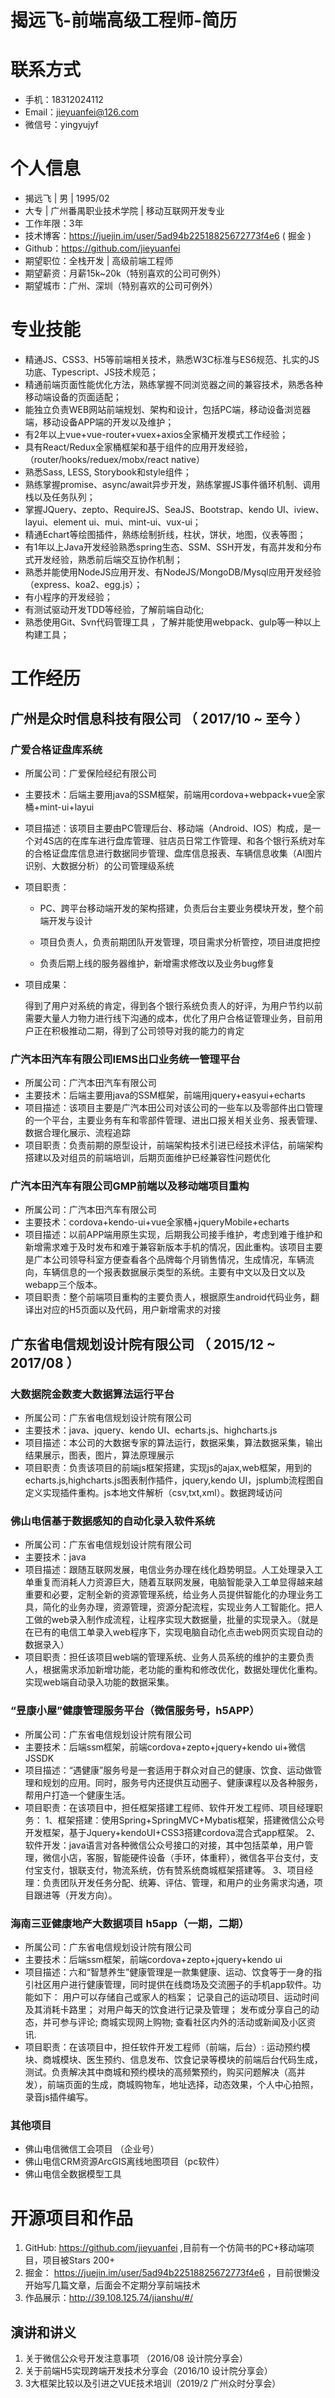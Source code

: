 # 揭远飞-前端高级工程师-简历

# 联系方式

- 手机：18312024112
- Email：jieyuanfei@126.com
- 微信号：yingyujyf

# 个人信息

- 揭远飞  |  男  |  1995/02
- 大专  |  广州番禺职业技术学院  |  移动互联网开发专业
- 工作年限：3年
- 技术博客：https://juejin.im/user/5ad94b22518825672773f4e6 ( 掘金 )
- Github：https://github.com/jieyuanfei
- 期望职位：全栈开发 | 高级前端工程师
- 期望薪资：月薪15k~20k（特别喜欢的公司可例外）
- 期望城市：广州、深圳（特别喜欢的公司可例外）

# 专业技能

- 精通JS、CSS3、H5等前端相关技术，熟悉W3C标准与ES6规范、扎实的JS功底、Typescript、JS技术规范；
- 精通前端页面性能优化方法，熟练掌握不同浏览器之间的兼容技术，熟悉各种移动端设备的页面适配；
- 能独立负责WEB网站前端规划、架构和设计，包括PC端，移动设备浏览器端，移动设备APP端的开发以及维护；
- 有2年以上vue+vue-router+vuex+axios全家桶开发模式工作经验；
- 具有React/Redux全家桶框架和基于组件的应用开发经验，（router/hooks/reduex/mobx/react native）
- 熟悉Sass, LESS, Storybook和style组件；
- 熟练掌握promise、async/await异步开发，熟练掌握JS事件循环机制、调用栈以及任务队列；
- 掌握JQuery、zepto、RequireJS、SeaJS、Bootstrap、kendo UI、iview、layui、element ui、mui、mint-ui、vux-ui；
- 精通Echart等绘图插件，熟练绘制折线，柱状，饼状，地图，仪表等图；
- 有1年以上Java开发经验熟悉spring生态、SSM、SSH开发，有高并发和分布式开发经验，熟悉前后端交互协作机制；
- 熟悉并能使用NodeJS应用开发、有NodeJS/MongoDB/Mysql应用开发经验（express、koa2、egg.js）；
- 有小程序的开发经验；
- 有测试驱动开发TDD等经验，了解前端自动化;
- 熟悉使用Git、Svn代码管理工具 ，了解并能使用webpack、gulp等一种以上构建工具；

# 工作经历

## 广州是众时信息科技有限公司 （ 2017/10 ~  至今 ）

### 广爱合格证盘库系统

- 所属公司：广爱保险经纪有限公司

- 主要技术：后端主要用java的SSM框架，前端用cordova+webpack+vue全家桶+mint-ui+layui

- 项目描述：该项目主要由PC管理后台、移动端（Android、IOS）构成，是一个对4S店的在库车进行盘库管理、驻店员日常工作管理、和各个银行系统对车的合格证盘库信息进行数据同步管理、盘库信息报表、车辆信息收集（AI图片识别、大数据分析）的公司管理级系统

- 项目职责：

  - PC、跨平台移动端开发的架构搭建，负责后台主要业务模块开发，整个前端开发与设计

  - 项目负责人，负责前期团队开发管理，项目需求分析管控，项目进度把控

  - 负责后期上线的服务器维护，新增需求修改以及业务bug修复

- 项目成果：

  得到了用户对系统的肯定，得到各个银行系统负责人的好评，为用户节约以前需要大量人力物力进行线下沟通的成本，优化了用户合格证管理业务，目前用户正在积极推动二期，得到了公司领导对我的能力的肯定

### 广汽本田汽车有限公司IEMS出口业务统一管理平台

- 所属公司：广汽本田汽车有限公司
- 主要技术：后端主要用java的SSM框架，前端用jquery+easyui+echarts
- 项目描述：该项目主要是广汽本田公司对该公司的一些车以及零部件出口管理的一个平台，主要业务有车和零部件管理、进出口报关相关业务、报表管理、数据合理化展示、流程追踪
- 项目职责：负责前期的原型设计，前端架构技术引进已经技术评估，前端架构搭建以及对组员的前端培训，后期页面维护已经兼容性问题优化

### 广汽本田汽车有限公司GMP前端以及移动端项目重构

- 所属公司：广汽本田汽车有限公司
- 主要技术：cordova+kendo-ui+vue全家桶+jqueryMobile+echarts
- 项目描述：以前APP端用原生实现，后期我公司接手维护，考虑到难于维护和新增需求难于及时发布和难于兼容新版本手机的情况，因此重构。该项目主要是广本公司领导科室方便查看各个品牌每个月销售情况，生成情况，车辆流向，车辆信息的一个报表数据展示类型的系统。主要有中文以及日文以及webapp三个版本。
- 项目职责：整个前端项目重构的主要负责人，根据原生android代码业务，翻译出对应的H5页面以及代码，用户新增需求的对接

## 广东省电信规划设计院有限公司  （ 2015/12 ~ 2017/08 ）

### 大数据院金数麦大数据算法运行平台

- 所属公司：广东省电信规划设计院有限公司
- 主要技术：java、jquery、kendo UI、echarts.js、highcharts.js
- 项目描述：本公司的大数据专家的算法运行，数据采集，算法数据采集，输出结果展示，图表，图片，算法原理展示  
- 项目职责：负责该项目的前端js框架搭建，实现js的ajax,web框架，用到的echarts.js,highcharts.js图表制作插件，jquery,kendo UI，jsplumb流程图自定义实现插件重构。js本地文件解析（csv,txt,xml）。数据跨域访问  

### 佛山电信基于数据感知的自动化录入软件系统

- 所属公司：广东省电信规划设计院有限公司
- 主要技术：java
- 项目描述：跟随互联网发展，电信业务办理在线化趋势明显。人工处理录入工单重复而消耗人力资源巨大，随着互联网发展，电脑智能录入工单显得越来越重要和必要，定制全新的资源管理系统，给业务人员提供智能化的办理业务工具，简化的业务办理，资源管理，资源分配流程，实现业务人工智能化。把人工做的web录入制作成流程，让程序实现大数据量，批量的实现录入。（就是在已有的电信工单录入web程序下，实现电脑自动化点击web网页实现自动的数据录入）  
- 项目职责：担任该项目web端的管理系统、业务人员系统的维护的主要负责人，根据需求添加新增功能，老功能的重构和修改优化，数据处理优化重构。实现web端自动录入功能的数据采集。 

### “昱康小屋”健康管理服务平台（微信服务号，h5APP）

- 所属公司：广东省电信规划设计院有限公司
- 主要技术：后端ssm框架，前端cordova+zepto+jquery+kendo ui+微信JSSDK
- 项目描述：“遇健康”服务号是一套适用于群众对自己的健康、饮食、运动做管理和规划的应用。同时，服务号内还提供互动圈子、健康课程以及各种服务，帮用户打造一个健康生活。 
- 项目职责：在该项目中，担任框架搭建工程师、软件开发工程师、项目经理职务： 1、框架搭建：使用Spring+SpringMVC+Mybatis框架，搭建微信公众号开发框架，基于Jquery+kendoUI+CSS3搭建cordova混合式app框架。 2、软件开发：java语言对各种微信公众号接口的对接，其中包括菜单，用户管理，微信小店，客服，智能硬件设备（手环，体重秤），微信各平台支付，支付宝支付，银联支付，物流系统，仿有赞系统商城框架搭建等。 3、项目经理：负责团队开发任务分配、统筹、评估、管理，和用户的业务需求沟通，项目跟进等（开发方向）。 

### 海南三亚健康地产大数据项目 h5app（一期，二期）

- 所属公司：广东省电信规划设计院有限公司
- 主要技术：后端ssm框架，前端cordova+zepto+jquery+kendo ui
- 项目描述：六和“智慧养生”健康管理是一款集健康、运动、饮食等于一身的指引社区用户进行健康管理，同时提供在线商场及交流圈子的手机app软件。功能如下： 用户可以存储自己或家人的档案； 记录自己的运动项目、运动时间及其消耗卡路里； 对用户每天的饮食进行记录及管理； 发布或分享自己的动态，并可参与评论; 商城实现网上购物; 查看社区内外的活动或新闻及小区资讯.  
- 项目职责：在该项目中，担任软件开发工程师（前端，后台）: 运动预约模块、商城模块、医生预约、信息发布、饮食记录等模块的前端后台代码生成，测试。负责解决其中商城和预约模块的高频繁预约，购买问题解决（高并发），前端页面的生成，商城购物车，地址选择，动态效果，个人中心拍照，录音js插件编写。 

### 其他项目

- 佛山电信微信工会项目 （企业号）
- 佛山电信CRM资源ArcGIS离线地图项目（pc软件）
- 佛山电信全数据模型工具

# 开源项目和作品

1. GitHub: https://github.com/jieyuanfei  ,目前有一个仿简书的PC+移动端项目，项目被Stars 200+
2. 掘金： https://juejin.im/user/5ad94b22518825672773f4e6 ，目前很懒没开始写几篇文章，后面会不定期分享前端技术
3. 作品展示：http://39.108.125.74/jianshu/#/

## 演讲和讲义

1. 关于微信公众号开发注意事项 （2016/08  设计院分享会）
2. 关于前端H5实现跨端开发技术分享会（2016/10  设计院分享会）
3. 3大框架比较以及引进之VUE技术培训（2019/2  广州众时分享会）



  
